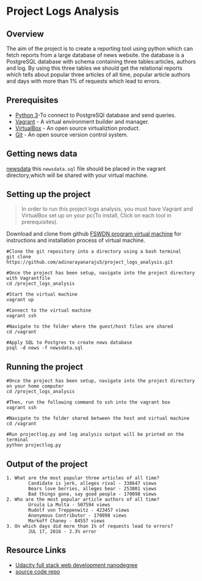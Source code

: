 # Project Logs Analysis


## Overview
The aim of the project is to create a reporting tool using python which can fetch reports from a large database of news website. the database is a PostgreSQL database with schema containing three tables:articles, authors and log. By using this three tables we should get the relational reports which tells about popular three articles of all time, popular article authors and days with more than 1% of requests which lead to errors.

## Prerequisites
* [Python 3](https://www.python.org/downloads/)-To connect to PostgreSQl database and send queries.
* [Vagrant](https://www.vagrantup.com/downloads.html) - A virtual environment builder and manager.
* [VirtualBox](https://www.virtualbox.org/wiki/Downloads) - An open source virtualiztion product.
* [Git](https://git-scm.com/downloads) - An open source version control system.

## Getting news data
[newsdata](https://d17h27t6h515a5.cloudfront.net/topher/2016/August/57b5f748_newsdata/newsdata.zip) this `newsdata.sql` file should be placed in the vagrant directory,which will be shared with your virtual machine.

## Setting up the project
> In order to run this project logs analysis, you must have Vagrant and VirtualBox set up on your pc(To install, Click on each tool in prerequisites).

Download and clone from github [FSWDN program virtual machine](https://github.com/udacity/fullstack-nanodegree-vm) for instructions and installation process of virtual machine.  

```
#Clone the git repository into a directory using a bash terminal
git clone https://github.com/adinarayanaraju5/project_logs_analysis.git

#Once the project has been setup, navigate into the project directory with Vagrantfile
cd /project_logs_analysis

#Start the virtual machine
vagrant up

#Connect to the virtual machine
vagrant ssh

#Navigate to the folder where the guest/host files are shared
cd /vagrant

#Apply SQL to Postgres to create news database
psql -d news -f newsdata.sql
```
## Running the project
```
#Once the project has been setup, navigate into the project directory on your home computer
cd /project_logs_analysis

#Then, run the following command to ssh into the vagrant box
vagrant ssh

#Navigate to the folder shared between the host and virtual machine
cd /vagrant

#Run projectlog.py and log analysis output will be printed on the terminal
python projectlog.py
```

## Output of the project
```
1. What are the most popular three articles of all time?
        Candidate is jerk, alleges rival - 338647 views
        Bears love berries, alleges bear - 253801 views
        Bad things gone, say good people - 170098 views
2. Who are the most popular article authors of all time?
        Ursula La Multa - 507594 views
        Rudolf von Treppenwitz - 423457 views
        Anonymous Contributor - 170098 views
        Markoff Chaney - 84557 views
3. On which days did more than 1% of requests lead to errors?
        JUL 17, 2016 - 2.3% error
```
## Resource Links
* [Udacity full stack web development nanodegree](https://www.udacity.com/course/full-stack-web-developer-nanodegree--nd004)
* [source code repo](https://github.com/adinarayanaraju5/project_logs_analysis.git)
